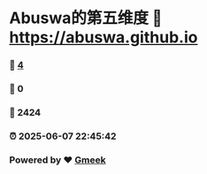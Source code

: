 # Abuswa的第五维度 :link: https://abuswa.github.io 
### :page_facing_up: [4](https://abuswa.github.io/tag.html) 
### :speech_balloon: 0 
### :hibiscus: 2424 
### :alarm_clock: 2025-06-07 22:45:42 
### Powered by :heart: [Gmeek](https://github.com/Meekdai/Gmeek)
